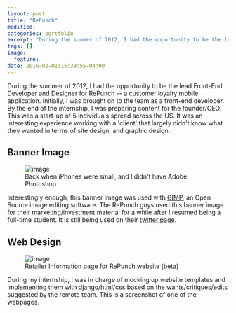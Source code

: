 ```yaml
---
layout: post
title: "RePunch"
modified:
categories: portfolio
excerpt: "During the summer of 2012, I had the opportunity to be the lead Front-End Developer and Designer for RePunch -- a customer loyalty mobile application. Initially, I was brought on to the team as a front-end developer. By the end of the internship, I was preparing content for the founder/CEO."
tags: []
image:
  feature: 
date: 2016-02-01T15:39:55-04:00
---
```


During the summer of 2012, I had the opportunity to be the lead Front-End Developer 
and Designer for RePunch -- a customer loyalty mobile application. Initially, I
was brought on to the team as a front-end developer. By the end of the internship,
I was preparing content for the founder/CEO. This was a start-up of 5 individuals 
spread across the US. It was an interesting experience working with a 'client' 
that largely didn't know what they wanted in terms of site design, and graphic design.

## Banner Image

<figure>
  <img src="{{ site.url }}/images/cover_fb.png" alt="image">
  <figcaption>Back when iPhones were small, and I didn't have Adobe Photoshop</figcaption>
</figure>

Interestingly enough, this banner image was used with [GIMP](https://www.gimp.org/),
an Open Source image editing software. The RePunch guys used this banner image 
for their marketing/investment material for a while after I resumed being a 
full-time student. It is still being used on their [twitter page](https://twitter.com/repunchapp).

## Web Design

<figure class>
  <img src="{{ site.url }}/images/retailerinfo.png" alt="image">
  <figcaption>Retailer Information page for RePunch website (beta)</figcaption>
</figure>

During my internship, I was in charge of mocking up website templates and implementing
them with django/html/css based on the wants/critiques/edits suggested by the remote team.
This is a screenshot of one of the webpages.